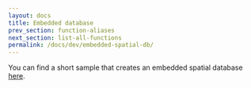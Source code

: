 ```yaml
---
layout: docs
title: Embedded database
prev_section: function-aliases
next_section: list-all-functions
permalink: /docs/dev/embedded-spatial-db/
---
```


You can find a short sample that creates an embedded spatial database
[here](https://github.com/irstv/orbisgis-samples/blob/master/demoh2gis/src/main/java/org/orbisgis/demoh2gis/Main.java).
